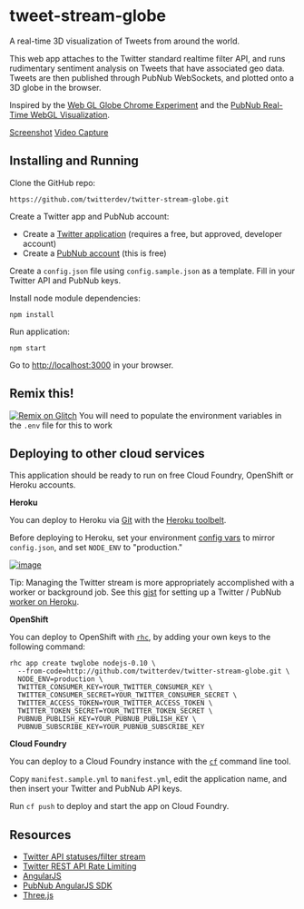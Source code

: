 tweet-stream-globe
==========

A real-time 3D visualization of Tweets from around the world.

This web app attaches to the Twitter standard realtime filter API, and runs rudimentary sentiment analysis on Tweets that have associated geo data. Tweets are then published through PubNub WebSockets, and plotted onto a 3D globe in the browser.

Inspired by the [Web GL Globe Chrome Experiment](http://www.chromeexperiments.com/globe) and the [PubNub Real-Time WebGL Visualization](http://www.pubnub.com/blog/creating-real-time-webgl-visualizations/).

[Screenshot](screenshot.png "Screenshot")
[Video Capture](https://vimeo.com/104759844)

Installing and Running
----

Clone the GitHub repo:

```
https://github.com/twitterdev/twitter-stream-globe.git
```

Create a Twitter app and PubNub account:

- Create a [Twitter application](https://developer.twitter.com/apps) (requires a free, but approved, developer account)
- Create a [PubNub account](https://admin.pubnub.com/#signup) (this is free)

Create a `config.json` file using `config.sample.json` as a template. Fill in your Twitter API and PubNub keys.

Install node module dependencies:

```
npm install
```

Run application:

```
npm start
```

Go to [http://localhost:3000](http://localhost:3000) in your browser.


Remix this!
----

<a href="https://glitch.com/edit/#!/import/github/twitterdev/twitter-stream-globe?TWITTER_CONSUMER_KEY=&TWITTER_CONSUMER_SECRET=&TWITTER_ACCESS_TOKEN=&TWITTER_TOKEN_SECRET=&PUBNUB_PUBLISH_KEY=&PUBNUB_SUBSCRIBE_KEY="><img src="https://cdn.glitch.com/2703baf2-b643-4da7-ab91-7ee2a2d00b5b%2Fremix-button.svg" alt="Remix on Glitch" /></a>
You will need to populate the environment variables in the `.env` file for this to work


Deploying to other cloud services
----
This application should be ready to run on free Cloud Foundry, OpenShift or Heroku accounts.

**Heroku**

You can deploy to Heroku via [Git](https://devcenter.heroku.com/articles/git) with the [Heroku toolbelt](https://toolbelt.heroku.com/).

Before deploying to Heroku, set your environment [config vars](https://devcenter.heroku.com/articles/config-vars) to mirror `config.json`, and set `NODE_ENV` to "production."

[![image](https://www.herokucdn.com/deploy/button.png)](https://heroku.com/deploy?template=https://github.com/twitterdev/twitter-stream-globe/tree/master)

Tip: Managing the Twitter stream is more appropriately accomplished with a worker or background job. See this [gist](https://gist.github.com/stephenlb/36aef15a165d5bad0d82) for setting up a Twitter / PubNub [worker on Heroku](https://devcenter.heroku.com/articles/background-jobs-queueing). 

**OpenShift**

You can deploy to OpenShift with [`rhc`](https://github.com/openshift/rhc), by adding your own keys to the following command:

```
rhc app create twglobe nodejs-0.10 \
  --from-code=http://github.com/twitterdev/twitter-stream-globe.git \
  NODE_ENV=production \
  TWITTER_CONSUMER_KEY=YOUR_TWITTER_CONSUMER_KEY \
  TWITTER_CONSUMER_SECRET=YOUR_TWITTER_CONSUMER_SECRET \
  TWITTER_ACCESS_TOKEN=YOUR_TWITTER_ACCESS_TOKEN \
  TWITTER_TOKEN_SECRET=YOUR_TWITTER_TOKEN_SECRET \
  PUBNUB_PUBLISH_KEY=YOUR_PUBNUB_PUBLISH_KEY \
  PUBNUB_SUBSCRIBE_KEY=YOUR_PUBNUB_SUBSCRIBE_KEY
```

**Cloud Foundry**

You can deploy to a Cloud Foundry instance with the [`cf`](https://docs.cloudfoundry.org/cf-cli/install-go-cli.html) command line tool.

Copy `manifest.sample.yml` to `manifest.yml`, edit the application name, and then insert your Twitter and PubNub API keys.

Run `cf push` to deploy and start the app on Cloud Foundry.

Resources
----
- [Twitter API statuses/filter stream](https://developer.twitter.com/en/docs/tweets/filter-realtime/api-reference/post-statuses-filter.html)
- [Twitter REST API Rate Limiting](https://developer.twitter.com/en/docs/basics/rate-limiting.html)
- [AngularJS](https://angularjs.org/)
- [PubNub AngularJS SDK](https://github.com/pubnub/pubnub-angular)
- [Three.js](https://threejs.org/)
